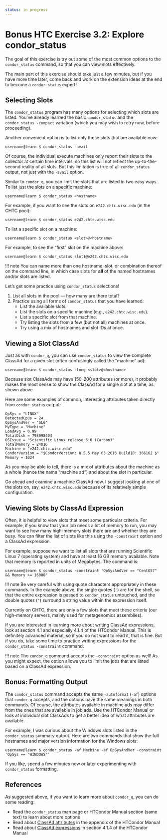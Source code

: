 ```yaml
---
status: in progress
---
```


<style type="text/css"> pre em { font-style: normal; background-color: yellow; } pre strong { font-style: normal; font-weight: bold; color: \#008; } </style>

Bonus HTC Exercise 3.2: Explore condor_status
===========================================

The goal of this exercise is try out some of the most common options to the `condor_status` command, so that you can view slots effectively.

The main part of this exercise should take just a few minutes, but if you have more time later, come back and work on the extension ideas at the end to become a `condor_status` expert!

Selecting Slots
---------------

The `condor_status` program has many options for selecting which slots are listed. You've already learned the basic `condor_status` and the `condor_status -compact` variation (which you may wish to retry now, before proceeding).

Another convenient option is to list only those slots that are available now:

``` console
username@learn $ condor_status -avail
```

Of course, the individual execute machines only report their slots to the collector at certain time intervals, so this list will not reflect the up-to-the-second reality of all slots. But this limitation is true of all `condor_status` output, not just with the `-avail` option.

Similar to `condor_q`, you can limit the slots that are listed in two easy ways. To list just the slots on a specific machine:

``` console
username@learn $ condor_status <hostname>
```

For example, if you want to see the slots on `e242.chtc.wisc.edu` (in the CHTC pool):

``` console
username@learn $ condor_status e242.chtc.wisc.edu
```

To list a specific slot on a machine:

``` console
username@learn $ condor_status <slot>@<hostname>
```

For example, to see the “first” slot on the machine above:

``` console
username@learn $ condor_status slot1@e242.chtc.wisc.edu
```

!!! note
    You can name more than one hostname, slot, or combination thereof on the command line, in which case slots for
    **all** of the named hostnames and/or slots are listed.

Let’s get some practice using `condor_status` selections!

1.  List all slots in the pool — how many are there total?
1.  Practice using all forms of `condor_status` that you have learned:
    -   List the available slots.
    -   List the slots on a specific machine (e.g., `e242.chtc.wisc.edu`).
    -   List a specific slot from that machine.
    -   Try listing the slots from a few (but not all) machines at once.
    -   Try using a mix of hostnames and slot IDs at once.

Viewing a Slot ClassAd
----------------------

Just as with `condor_q`, you can use `condor_status` to view the complete ClassAd for a given slot (often confusingly called the “machine” ad):

``` console
username@learn $ condor_status -long <slot>@<hostname>
```

Because slot ClassAds may have 150–200 attributes (or more), it probably makes the most sense to show the ClassAd for a single slot at a time, as shown above.

Here are some examples of common, interesting attributes taken directly from `condor_status` output:

``` file
OpSys = "LINUX"
DetectedCpus = 24
OpSysAndVer = "SL6"
MyType = "Machine"
LoadAvg = 0.99
TotalDisk = 798098404
OSIssue = "Scientific Linux release 6.6 (Carbon)"
TotalMemory = 24016
Machine = "e242.chtc.wisc.edu"
CondorVersion = "$CondorVersion: 8.5.5 May 03 2016 BuildID: 366162 $"
Memory = 1024
```

As you may be able to tell, there is a mix of attributes about the machine as a whole (hence the name “machine ad”) and about the slot in particular.

Go ahead and examine a machine ClassAd now. I suggest looking at one of the slots on, say, `e242.chtc.wisc.edu` because of its relatively simple configuration.

Viewing Slots by ClassAd Expression
-----------------------------------

Often, it is helpful to view slots that meet some particular criteria. For example, if you know that your job needs a lot of memory to run, you may want to see how many high-memory slots there are and whether they are busy. You can filter the list of slots like this using the `-constraint` option and a ClassAd expression.

For example, suppose we want to list all slots that are running Scientific Linux 7 (operating system) and have at least 16 GB memory available. Note that memory is reported in units of Megabytes. The command is:

``` console
username@learn $ condor_status -constraint 'OpSysAndVer == "CentOS7" && Memory >= 16000'
```

!!! note
    Be very careful with using quote characters appropriately in these commands.
    In the example above, the single quotes (`'`) are for the shell, so that the entire expression is passed to
    `condor_status` untouched, and the double quotes (`"`) surround a string value within the expression itself.

Currently on CHTC, there are only a few slots that meet these criteria (our high-memory servers, mainly used for metagenomics assemblies).

If you are interested in learning more about writing ClassAd expressions, look at section 4.1 and especially 4.1.4 of the HTCondor Manual. This is definitely advanced material, so if you do not want to read it, that is fine. But if you do, take some time to practice writing expressions for the `condor_status -constraint` command.

!!! note
    The `condor_q` command accepts the `-constraint` option as well!
    As you might expect, the option allows you to limit the jobs that are listed based on a ClassAd expression.

Bonus: Formatting Output
----------------------------

The `condor_status` command accepts the same `-autoformat` (`-af`) options that `condor_q` accepts, and the options have the same meanings in both commands. Of course, the attributes available in machine ads may differ from the ones that are available in job ads. Use the HTCondor Manual or look at individual slot ClassAds to get a better idea of what attributes are available.

For example, I was curious about the Windows slots listed in the `condor_status` summary output. Here are two commands that show the full hostnames and major version information for the Windows slots:

``` console
username@learn $ condor_status -af Machine -af OpSysAndVer -constraint 'OpSys == "WINDOWS"'
```

If you like, spend a few minutes now or later experimenting with `condor_status` formatting.

References
----------

As suggested above, if you want to learn more about `condor_q`, you can do some reading:

-   Read the `condor_status` man page or HTCondor Manual section (same text) to learn about more options
-   Read about [ClassAd attributes](https://htcondor.readthedocs.io/en/v8_9_2/classad-attributes/index.html) in the appendix of the HTCondor Manual
-   Read about [ClassAd expressions](https://htcondor.readthedocs.io/en/latest/misc-concepts/classad-mechanism.html#old-classads-in-the-htcondor-system) in section 4.1.4 of the HTCondor Manual


